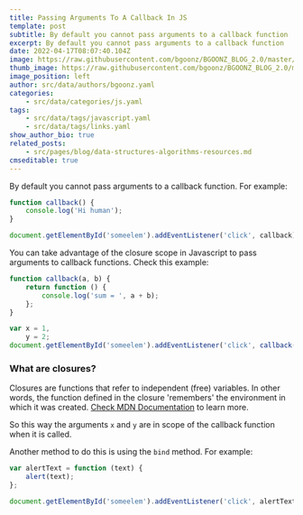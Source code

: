 ```yaml
---
title: Passing Arguments To A Callback In JS
template: post
subtitle: By default you cannot pass arguments to a callback function
excerpt: By default you cannot pass arguments to a callback function
date: 2022-04-17T08:07:40.104Z
image: https://raw.githubusercontent.com/bgoonz/BGOONZ_BLOG_2.0/master/static/images/call-stack-first-example.png?raw=true
thumb_image: https://raw.githubusercontent.com/bgoonz/BGOONZ_BLOG_2.0/master/static/images/call-stack-first-example.png?raw=true
image_position: left
author: src/data/authors/bgoonz.yaml
categories:
    - src/data/categories/js.yaml
tags:
    - src/data/tags/javascript.yaml
    - src/data/tags/links.yaml
show_author_bio: true
related_posts:
    - src/pages/blog/data-structures-algorithms-resources.md
cmseditable: true
---
```


By default you cannot pass arguments to a callback function. For example:

```js
function callback() {
    console.log('Hi human');
}

document.getElementById('someelem').addEventListener('click', callback);
```

You can take advantage of the closure scope in Javascript to pass arguments to callback functions. Check this example:

```js
function callback(a, b) {
    return function () {
        console.log('sum = ', a + b);
    };
}

var x = 1,
    y = 2;
document.getElementById('someelem').addEventListener('click', callback(x, y));
```

### What are closures?

Closures are functions that refer to independent (free) variables. In other words, the function defined in the closure 'remembers' the environment in which it was created. [Check MDN Documentation](https://developer.mozilla.org/en-US/docs/Web/JavaScript/Closures) to learn more.

So this way the arguments `x` and `y` are in scope of the callback function when it is called.

Another method to do this is using the `bind` method. For example:

```js
var alertText = function (text) {
    alert(text);
};

document.getElementById('someelem').addEventListener('click', alertText.bind(this, 'hello'));
```

